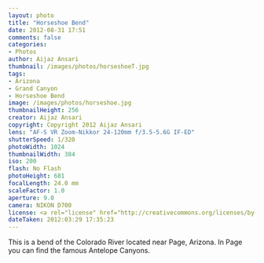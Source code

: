 ```yaml
---
layout: photo
title: "Horseshoe Bend"
date: 2012-08-31 17:51
comments: false
categories:
- Photos
author: Aijaz Ansari
thumbnail: /images/photos/horseshoeT.jpg
tags:
- Arizona
- Grand Canyon
- Horseshoe Bend
image: /images/photos/horseshoe.jpg
thumbnailHeight: 256
creator: Aijaz Ansari
copyright: Copyright 2012 Aijaz Ansari
lens: "AF-S VR Zoom-Nikkor 24-120mm f/3.5-5.6G IF-ED"
shutterSpeed: 1/320
photoWidth: 1024
thumbnailWidth: 384
iso: 200
flash: No Flash
photoHeight: 681
focalLength: 24.0 mm
scaleFactor: 1.0
aperture: 9.0
camera: NIKON D700
license: <a rel="license" href="http://creativecommons.org/licenses/by-nc-nd/3.0/deed.en_US"><img alt="Creative Commons License" style="border-width:0" src="http://i.creativecommons.org/l/by-nc-nd/3.0/88x31.png" /></a>
dateTaken: 2012:03:29 17:35:23
---
```


This is a bend of the Colorado River located near Page, Arizona. In Page you can find the famous Antelope Canyons.
